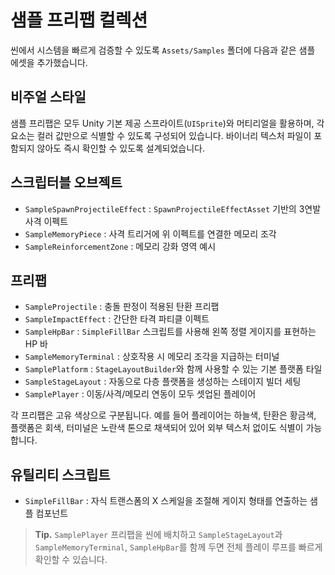 # 샘플 프리팹 컬렉션

씬에서 시스템을 빠르게 검증할 수 있도록 `Assets/Samples` 폴더에 다음과 같은 샘플 에셋을 추가했습니다.

## 비주얼 스타일
샘플 프리팹은 모두 Unity 기본 제공 스프라이트(`UISprite`)와 머티리얼을 활용하며, 각 요소는 컬러 값만으로 식별할 수 있도록 구성되어 있습니다.
바이너리 텍스처 파일이 포함되지 않아도 즉시 확인할 수 있도록 설계되었습니다.

## 스크립터블 오브젝트
- `SampleSpawnProjectileEffect` : `SpawnProjectileEffectAsset` 기반의 3연발 사격 이펙트
- `SampleMemoryPiece` : 사격 트리거에 위 이펙트를 연결한 메모리 조각
- `SampleReinforcementZone` : 메모리 강화 영역 예시

## 프리팹
- `SampleProjectile` : 충돌 판정이 적용된 탄환 프리팹
- `SampleImpactEffect` : 간단한 타격 파티클 이펙트
- `SampleHpBar` : `SimpleFillBar` 스크립트를 사용해 왼쪽 정렬 게이지를 표현하는 HP 바
- `SampleMemoryTerminal` : 상호작용 시 메모리 조각을 지급하는 터미널
- `SamplePlatform` : `StageLayoutBuilder`와 함께 사용할 수 있는 기본 플랫폼 타일
- `SampleStageLayout` : 자동으로 다층 플랫폼을 생성하는 스테이지 빌더 세팅
- `SamplePlayer` : 이동/사격/메모리 연동이 모두 셋업된 플레이어

각 프리팹은 고유 색상으로 구분됩니다. 예를 들어 플레이어는 하늘색, 탄환은 황금색, 플랫폼은 회색, 터미널은 노란색 톤으로 채색되어 있어 외부 텍스처 없이도 식별이 가능합니다.

## 유틸리티 스크립트
- `SimpleFillBar` : 자식 트랜스폼의 X 스케일을 조절해 게이지 형태를 연출하는 샘플 컴포넌트

> **Tip.** `SamplePlayer` 프리팹을 씬에 배치하고 `SampleStageLayout`과 `SampleMemoryTerminal`, `SampleHpBar`를 함께 두면 전체 플레이 루프를 빠르게 확인할 수 있습니다.
